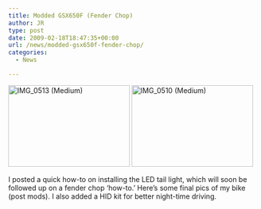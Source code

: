 ```yaml
---
title: Modded GSX650F (Fender Chop)
author: JR
type: post
date: 2009-02-18T18:47:35+00:00
url: /news/modded-gsx650f-fender-chop/
categories:
  - News

---
```

[<img style="border-right: 0px; border-top: 0px; display: inline; border-left: 0px; border-bottom: 0px" title="IMG_0513 (Medium)" src="http://liveaverage.com/wp-content/themes/mimbo2.2/images/img-0513medium-thumb.jpg" border="0" alt="IMG_0513 (Medium)" width="244" height="164" />][1] [<img style="border-right: 0px; border-top: 0px; display: inline; border-left: 0px; border-bottom: 0px" title="IMG_0510 (Medium)" src="http://liveaverage.com/wp-content/themes/mimbo2.2/images/img-0510medium-thumb.jpg" border="0" alt="IMG_0510 (Medium)" width="244" height="164" />][2]

I posted a quick how-to on installing the LED tail light, which will soon be followed up on a fender chop ‘how-to.’ Here’s some final pics of my bike (post mods). I also added a HID kit for better night-time driving.

 [1]: http://liveaverage.com/wp-content/themes/mimbo2.2/images/img-0513medium.jpg
 [2]: http://liveaverage.com/wp-content/themes/mimbo2.2/images/img-0510medium.jpg